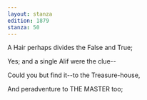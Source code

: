 ```yaml
---
layout: stanza
edition: 1879
stanza: 50
---
```


A Hair perhaps divides the False and True;

Yes; and a single Alif were the clue--

Could you but find it--to the Treasure-house,

And peradventure to THE MASTER too;